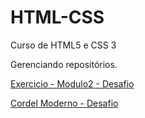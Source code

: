 # HTML-CSS
 Curso de HTML5 e CSS 3

Gerenciando repositórios.

<a href="https://acmfeira.github.io/HTML-CSS/modulo%202/desafio/android.html" target="_blank">Exercicio - Modulo2 - Desafio</a>

<a href="https://acmfeira.github.io/HTML-CSS/desafios/d-012/my-desafio/index-0.html" 
target="_blank">Cordel Moderno - Desafio</a>

